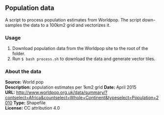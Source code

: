 ## Population data
A script to process population estimates from Worldpop. The script down-samples the data to a 100km2 grid and vectorizes it.

### Usage
1. Download population data from the Worldpop site to the root of the folder.
2. Run `$ bash process.sh` to download the data and generate vector tiles.

### About the data
**Source:** World pop  
**Description:** population estimates per 1km2 grid
**Date:** April 2015  
**URL:** http://www.worldpop.org.uk/data/summary/?contselect=Africa&countselect=Whole+Continent&typeselect=Population+2010
**Type:** Shapefile  
**License:** CC attribution 4.0
